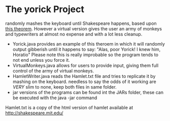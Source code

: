 # The yorick Project
randomly mashes the keyboard until Shakespeare happens, based upon [this theorem](https://en.wikipedia.org/wiki/Infinite_monkey_theorem). However a virtual version gives the user an army of monkeys and typewriters at almost no expense and with a lot less cleanup.

- Yorick.java provides an example of this theroem in which it will randomly output gibberish until it happens to say:
  "Alas, poor Yorick! I knew him, Horatio"
  Please note this is really improbable so the program tends to not end unless you force it.
- VirtualMonkeys.java allows for users to provide input, giving them full control of the army of virtual monkeys.
- HamletWriter.java reads the Hamlet.txt file and tries to replicate it by mashing on the keyboard. needless to say the odds of it working are *VERY* slim to none, keep both files in same folder.
- jar versions of the programs can be found int the JARs folder, these can be executed with the java -jar command


Hamlet.txt is a copy of the html version of hamlet available at http://shakespeare.mit.edu/
